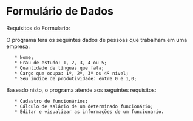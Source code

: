 # Formulário de Dados
 
Requisitos do Formulario:

O programa tera os seguintes dados de pessoas que trabalham em uma
empresa:

       * Nome;
       * Grau de estudo: 1, 2, 3, 4 ou 5;
       * Quantidade de línguas que fala;
       * Cargo que ocupa: 1º, 2º, 3º ou 4º nível;
       * Seu índice de produtividade: entre 0 e 1,0;


Baseado nisto, o programa atende aos seguintes requisitos:
       
       * Cadastro de funcionários;
       * Cálculo de salário de um determinado funcionário;
       * Editar e visualizar as informações de um funcionario.
